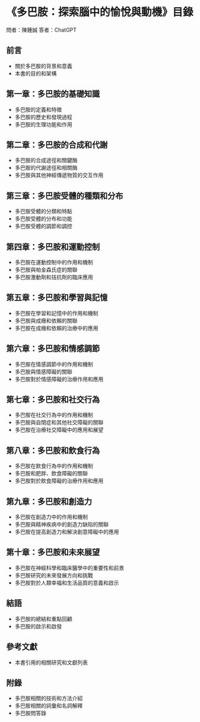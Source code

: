 # 《多巴胺：探索腦中的愉悅與動機》目錄

問者：陳鍾誠
答者：ChatGPT

## 前言

- 關於多巴胺的背景和意義
- 本書的目的和架構

## 第一章：多巴胺的基礎知識

- 多巴胺的定義和特徵
- 多巴胺的歷史和發現過程
- 多巴胺的生理功能和作用

## 第二章：多巴胺的合成和代謝

- 多巴胺的合成途徑和關鍵酶
- 多巴胺的代謝途徑和相關酶
- 多巴胺與其他神經傳遞物質的交互作用

## 第三章：多巴胺受體的種類和分布

- 多巴胺受體的分類和特點
- 多巴胺受體的分布和功能
- 多巴胺受體的調節和調控

## 第四章：多巴胺和運動控制

- 多巴胺在運動控制中的作用和機制
- 多巴胺與帕金森氏症的關聯
- 多巴胺激動劑和拮抗劑的臨床應用

## 第五章：多巴胺和學習與記憶

- 多巴胺在學習和記憶中的作用和機制
- 多巴胺與成癮和依賴的關聯
- 多巴胺在成癮和依賴的治療中的應用

## 第六章：多巴胺和情感調節

- 多巴胺在情感調節中的作用和機制
- 多巴胺與情感障礙的關聯
- 多巴胺對於情感障礙的治療作用和應用

## 第七章：多巴胺和社交行為

- 多巴胺在社交行為中的作用和機制
- 多巴胺與自閉症和其他社交障礙的關聯
- 多巴胺在治療社交障礙中的應用和展望

## 第八章：多巴胺和飲食行為

- 多巴胺在飲食行為中的作用和機制
- 多巴胺和肥胖、飲食障礙的關聯
- 多巴胺對於飲食障礙的治療作用和應用

## 第九章：多巴胺和創造力
- 多巴胺在創造力中的作用和機制
- 多巴胺與精神疾病中的創造力缺陷的關聯
- 多巴胺在提高創造力和解決創意障礙中的應用

## 第十章：多巴胺和未來展望
- 多巴胺在神經科學和臨床醫學中的重要性和前景
- 多巴胺研究的未來發展方向和挑戰
- 多巴胺對於人類幸福和生活品質的意義和啟示

## 結語

- 多巴胺的總結和重點回顧
- 多巴胺的啟示和啟發

## 參考文獻

- 本書引用的相關研究和文獻列表

## 附錄

- 多巴胺相關的技術和方法介紹
- 多巴胺相關的詞彙和名詞解釋
- 多巴胺問答錄
